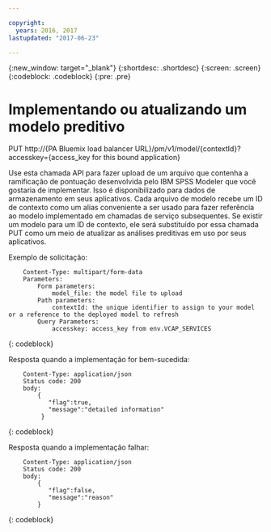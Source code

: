 ```yaml
---

copyright:
  years: 2016, 2017
lastupdated: "2017-06-23"

---
```


{:new_window: target="_blank"}
{:shortdesc: .shortdesc}
{:screen: .screen}
{:codeblock: .codeblock}
{:pre: .pre}

# Implementando ou atualizando um modelo preditivo


PUT http://{PA Bluemix load balancer
URL}/pm/v1/model/{contextId}?accesskey={access_key for this bound
application}

Use esta chamada API para fazer upload de um arquivo que contenha a ramificação de pontuação
desenvolvida pelo IBM SPSS Modeler que você gostaria de implementar.
Isso é disponibilizado para dados de armazenamento em seus aplicativos. Cada
arquivo de modelo recebe um ID de contexto como um alias conveniente a ser usado para
fazer referência ao modelo implementado em chamadas de serviço subsequentes. Se existir
um modelo para um ID de contexto, ele será substituído por essa chamada PUT como
um meio de atualizar as análises preditivas em uso por seus
aplicativos.

Exemplo de solicitação:

```
    Content-Type: multipart/form-data
    Parameters:
        Form parameters:
            model_file: the model file to upload
        Path parameters:
            contextId: the unique identifier to assign to your model or a reference to the deployed model to refresh
        Query Parameters:
            accesskey: access_key from env.VCAP_SERVICES
```
{: codeblock}

Resposta quando a implementação for bem-sucedida:

```
    Content-Type: application/json
    Status code: 200
    body:
        {
           "flag":true, 
           "message":"detailed information"  
         }
```
{: codeblock}

Resposta quando a implementação falhar:

```
    Content-Type: application/json
    Status code: 200
    body:
        {
           "flag":false, 
           "message":"reason"
        }
```
{: codeblock}
